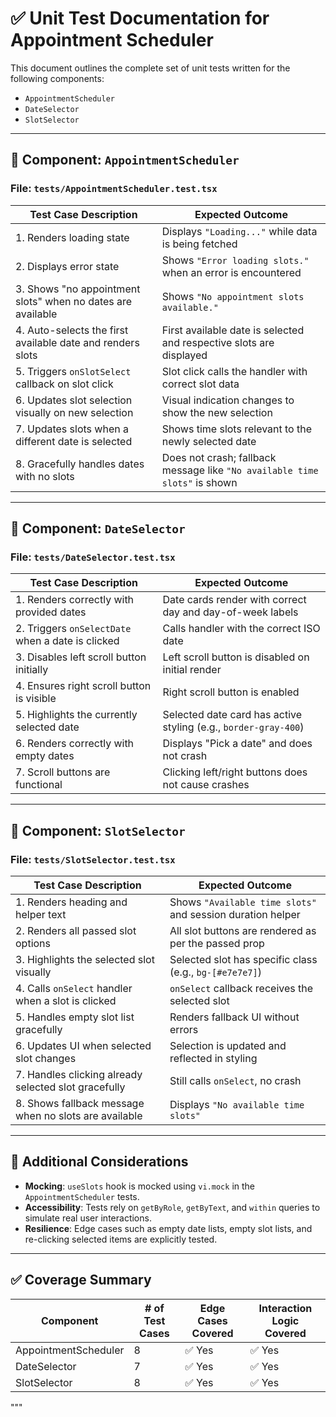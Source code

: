# ✅ Unit Test Documentation for Appointment Scheduler

This document outlines the complete set of unit tests written for the following components:

- `AppointmentScheduler`
- `DateSelector`
- `SlotSelector`

---

## 🔹 Component: `AppointmentScheduler`

### File: `tests/AppointmentScheduler.test.tsx`

| Test Case Description                                                                 | Expected Outcome                                                                 |
|--------------------------------------------------------------------------------------|----------------------------------------------------------------------------------|
| 1. Renders loading state                                                              | Displays `"Loading..."` while data is being fetched                             |
| 2. Displays error state                                                               | Shows `"Error loading slots."` when an error is encountered                     |
| 3. Shows "no appointment slots" when no dates are available                          | Shows `"No appointment slots available."`                                       |
| 4. Auto-selects the first available date and renders slots                           | First available date is selected and respective slots are displayed             |
| 5. Triggers `onSlotSelect` callback on slot click                                     | Slot click calls the handler with correct slot data                             |
| 6. Updates slot selection visually on new selection                                   | Visual indication changes to show the new selection                             |
| 7. Updates slots when a different date is selected                                    | Shows time slots relevant to the newly selected date                            |
| 8. Gracefully handles dates with no slots                                             | Does not crash; fallback message like `"No available time slots"` is shown      |

---

## 🔹 Component: `DateSelector`

### File: `tests/DateSelector.test.tsx`

| Test Case Description                                                                 | Expected Outcome                                                                 |
|--------------------------------------------------------------------------------------|----------------------------------------------------------------------------------|
| 1. Renders correctly with provided dates                                              | Date cards render with correct day and day-of-week labels                       |
| 2. Triggers `onSelectDate` when a date is clicked                                     | Calls handler with the correct ISO date                                         |
| 3. Disables left scroll button initially                                              | Left scroll button is disabled on initial render                                |
| 4. Ensures right scroll button is visible                                             | Right scroll button is enabled                                                  |
| 5. Highlights the currently selected date                                             | Selected date card has active styling (e.g., `border-gray-400`)                |
| 6. Renders correctly with empty dates                                                 | Displays "Pick a date" and does not crash                                       |
| 7. Scroll buttons are functional                                                      | Clicking left/right buttons does not cause crashes                              |

---

## 🔹 Component: `SlotSelector`

### File: `tests/SlotSelector.test.tsx`

| Test Case Description                                                                 | Expected Outcome                                                                 |
|--------------------------------------------------------------------------------------|----------------------------------------------------------------------------------|
| 1. Renders heading and helper text                                                    | Shows `"Available time slots"` and session duration helper                      |
| 2. Renders all passed slot options                                                    | All slot buttons are rendered as per the passed prop                            |
| 3. Highlights the selected slot visually                                              | Selected slot has specific class (e.g., `bg-[#e7e7e7]`)                          |
| 4. Calls `onSelect` handler when a slot is clicked                                    | `onSelect` callback receives the selected slot                                  |
| 5. Handles empty slot list gracefully                                                 | Renders fallback UI without errors                                              |
| 6. Updates UI when selected slot changes                                              | Selection is updated and reflected in styling                                   |
| 7. Handles clicking already selected slot gracefully                                  | Still calls `onSelect`, no crash                                                |
| 8. Shows fallback message when no slots are available                                 | Displays `"No available time slots"`                                            |

---

## 🧩 Additional Considerations

- **Mocking**: `useSlots` hook is mocked using `vi.mock` in the `AppointmentScheduler` tests.
- **Accessibility**: Tests rely on `getByRole`, `getByText`, and `within` queries to simulate real user interactions.
- **Resilience**: Edge cases such as empty date lists, empty slot lists, and re-clicking selected items are explicitly tested.

---

## ✅ Coverage Summary

| Component          | # of Test Cases | Edge Cases Covered | Interaction Logic Covered |
|--------------------|------------------|---------------------|-----------------------------|
| AppointmentScheduler | 8                | ✅ Yes              | ✅ Yes                      |
| DateSelector        | 7                | ✅ Yes              | ✅ Yes                      |
| SlotSelector        | 8                | ✅ Yes              | ✅ Yes                      |
"""